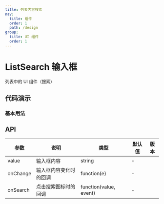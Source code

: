 ```yaml
---
title: 列表内容搜索
nav:
  title: 组件
  order: 1
  path: /design
group:
  title: UI 组件
  order: 1
---
```


# ListSearch 输入框

列表中的 UI 组件（搜索）

## 代码演示

### 基本用法

<code src="./demo/basic.tsx" hideActions='"[CSB]"'></code>

## API

| 参数     | 说明                   | 类型                   | 默认值 | 版本 |
| -------- | ---------------------- | ---------------------- | ------ | ---- |
| value    | 输入框内容             | string                 | -      |      |
| onChange | 输入框内容变化时的回调 | function(e)            | -      |      |
| onSearch | 点击搜索图标时的回调   | function(value, event) | -      |      |
